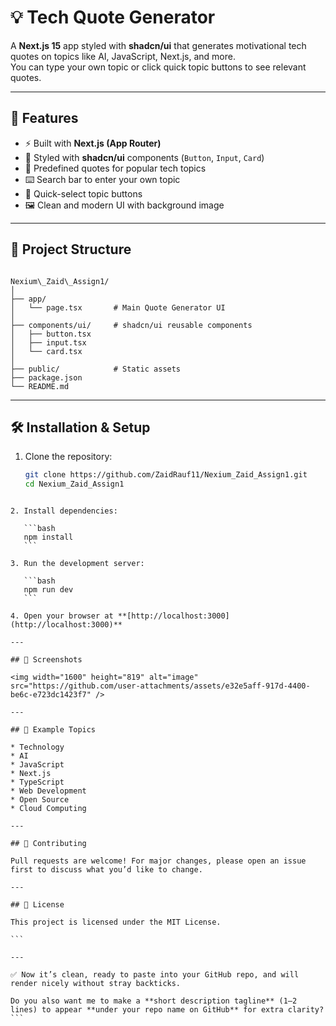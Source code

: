 # 💡 Tech Quote Generator

A **Next.js 15** app styled with **shadcn/ui** that generates motivational tech quotes on topics like AI, JavaScript, Next.js, and more.  
You can type your own topic or click quick topic buttons to see relevant quotes.

---

## 🚀 Features

- ⚡ Built with **Next.js (App Router)**
- 🎨 Styled with **shadcn/ui** components (`Button`, `Input`, `Card`)
- 📝 Predefined quotes for popular tech topics
- ⌨️ Search bar to enter your own topic
- 🔘 Quick-select topic buttons
- 🖼️ Clean and modern UI with background image

---

## 📂 Project Structure

```

Nexium\_Zaid\_Assign1/
│
├── app/
│   └── page.tsx       # Main Quote Generator UI
│
├── components/ui/     # shadcn/ui reusable components
│   ├── button.tsx
│   ├── input.tsx
│   └── card.tsx
│
├── public/            # Static assets
├── package.json
└── README.md

````

---

## 🛠️ Installation & Setup

1. Clone the repository:

   ```bash
   git clone https://github.com/ZaidRauf11/Nexium_Zaid_Assign1.git
   cd Nexium_Zaid_Assign1
````

2. Install dependencies:

   ```bash
   npm install
   ```

3. Run the development server:

   ```bash
   npm run dev
   ```

4. Open your browser at **[http://localhost:3000](http://localhost:3000)**

---

## 📸 Screenshots

<img width="1600" height="819" alt="image" src="https://github.com/user-attachments/assets/e32e5aff-917d-4400-be6c-e723dc1423f7" />

---

## 🧩 Example Topics

* Technology
* AI
* JavaScript
* Next.js
* TypeScript
* Web Development
* Open Source
* Cloud Computing

---

## 🤝 Contributing

Pull requests are welcome! For major changes, please open an issue first to discuss what you’d like to change.

---

## 📜 License

This project is licensed under the MIT License.

```

---

✅ Now it’s clean, ready to paste into your GitHub repo, and will render nicely without stray backticks.  

Do you also want me to make a **short description tagline** (1–2 lines) to appear **under your repo name on GitHub** for extra clarity?
```
